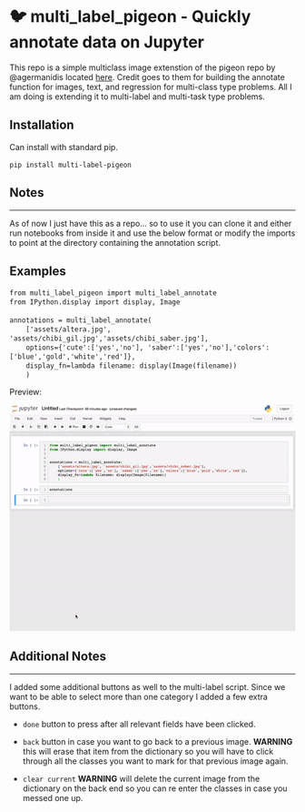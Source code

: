 🐦 multi_label_pigeon - Quickly annotate data on Jupyter
========================

This repo is a simple multiclass image extenstion of the pigeon repo by
@agermanidis located [here](https://github.com/agermanidis/pigeon). Credit goes to them for building
the annotate function for images, text, and regression for multi-class type problems. All I am doing is extending it to multi-label and multi-task type problems.

## Installation

Can install with standard pip.

```
pip install multi-label-pigeon
```


## Notes
__________
As of now I just have this as a repo... so to use it you can clone it and either run notebooks from inside it and use the below format or modify the imports to point at the directory containing the annotation script.


Examples
-----
```
from multi_label_pigeon import multi_label_annotate
from IPython.display import display, Image

annotations = multi_label_annotate(
    ['assets/altera.jpg', 'assets/chibi_gil.jpg','assets/chibi_saber.jpg'],
    options={'cute':['yes','no'], 'saber':['yes','no'],'colors':['blue','gold','white','red']},
    display_fn=lambda filename: display(Image(filename))
    )
```
Preview:

![alt text](/assets/sample_usage4.gif)

## Additional Notes
____
I added some additional buttons as well to the multi-label script. Since we want to be able to select more than one category I added a few extra buttons.

- `done` button to press after all relevant fields have been clicked. 

- `back` button in case you want to go back to a previous image. **WARNING** this will erase that item from the dictionary so you will have to click through all the classes you want to mark for that previous image again. 

- `clear current` **WARNING** will delete the current image from the dictionary on the back end so you can re enter the classes in case you messed one up.
